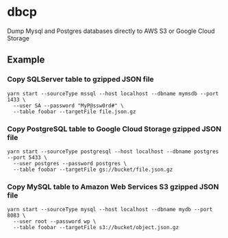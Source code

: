 # dbcp

Dump Mysql and Postgres databases directly to AWS S3 or Google Cloud Storage

## Example

### Copy SQLServer table to gzipped JSON file

```
yarn start --sourceType mssql --host localhost --dbname mymsdb --port 1433 \
  --user SA --password "MyP@ssw0rd#" \
  --table foobar --targetFile file.json.gz
```

### Copy PostgreSQL table to Google Cloud Storage gzipped JSON file

```
yarn start --sourceType postgresql --host localhost --dbname postgres --port 5433 \
  --user postgres --password postgres \
  --table foobar --targetFile gs://bucket/file.json.gz
```

### Copy MySQL table to Amazon Web Services S3 gzipped JSON file

```
yarn start --sourceType mysql --host localhost --dbname mydb --port 8083 \
  --user root --password wp \
  --table foobar --targetFile s3://bucket/object.json.gz
```
